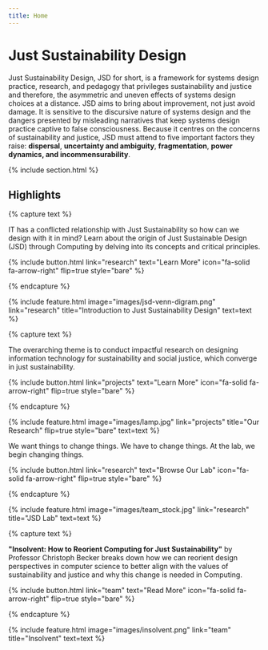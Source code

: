 ```yaml
---
title: Home
---
```


# Just Sustainability Design

Just Sustainability Design, JSD for short, is a framework for systems design practice, research, and pedagogy that privileges sustainability and justice and therefore, the asymmetric and uneven effects of systems design choices at a distance. JSD aims to bring about improvement, not just avoid damage. It is sensitive to the discursive nature of systems design and the dangers presented by misleading narratives that keep systems design practice captive to false consciousness. Because it centres on the concerns of sustainability and justice, JSD must attend to five important factors they raise:  **dispersal**, **uncertainty and ambiguity**, **fragmentation**, **power dynamics, and incommensurability**.

{% include section.html %}

## Highlights

{% capture text %}

IT has a conflicted relationship with Just Sustainability so how can we design with it in mind? Learn about the origin of Just Sustainable Design (JSD) through Computing by delving into its concepts and critical principles.

{%
  include button.html
  link="research"
  text="Learn More"
  icon="fa-solid fa-arrow-right"
  flip=true
  style="bare"
%}

{% endcapture %}

{%
  include feature.html
  image="images/jsd-venn-digram.png"
  link="research"
  title="Introduction to Just Sustainability Design"
  text=text
%}

{% capture text %}

The overarching theme is to conduct impactful research on designing information technology for sustainability and social justice, which converge in just sustainability.

{%
  include button.html
  link="projects"
  text="Learn More"
  icon="fa-solid fa-arrow-right"
  flip=true
  style="bare"
%}

{% endcapture %}

{%
  include feature.html
  image="images/lamp.jpg"
  link="projects"
  title="Our Research"
  flip=true
  style="bare"
  text=text
%}

We want things to change things. We have to change things. At the lab, we begin changing things.

{%
  include button.html
  link="research"
  text="Browse Our Lab"
  icon="fa-solid fa-arrow-right"
  flip=true
  style="bare"
%}

{% endcapture %}

{%
  include feature.html
  image="images/team_stock.jpg"
  link="research"
  title="JSD Lab"
  text=text
%}


{% capture text %}

**"Insolvent: How to Reorient Computing for Just Sustainability"** by Professor Christoph Becker breaks down how we can reorient design perspectives in computer science to better align with the values of sustainability and justice and why this change is needed in Computing.

{%
  include button.html
  link="team"
  text="Read More"
  icon="fa-solid fa-arrow-right"
  flip=true
  style="bare"
%}

{% endcapture %}

{%
  include feature.html
  image="images/insolvent.png"
  link="team"
  title="Insolvent"
  text=text
%}




